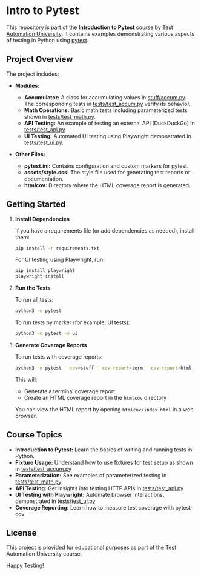 # Intro to Pytest

This repository is part of the **Introduction to Pytest** course by [Test Automation University](https://testautomationu.applitools.com/pytest-tutorial/). It contains examples demonstrating various aspects of testing in Python using [pytest](https://docs.pytest.org/).

## Project Overview

The project includes:

- **Modules:**
  - **Accumulator:** A class for accumulating values in [stuff/accum.py](stuff/accum.py). The corresponding tests in [tests/test_accum.py](tests/test_accum.py) verify its behavior.
  - **Math Operations:** Basic math tests including parameterized tests shown in [tests/test_math.py](tests/test_math.py).
  - **API Testing:** An example of testing an external API (DuckDuckGo) in [tests/test_api.py](tests/test_api.py).
  - **UI Testing:** Automated UI testing using Playwright demonstrated in [tests/test_ui.py](tests/test_ui.py).

- **Other Files:**
  - **pytest.ini:** Contains configuration and custom markers for pytest.
  - **assets/style.css:** The style file used for generating test reports or documentation.
  - **htmlcov:** Directory where the HTML coverage report is generated.

## Getting Started

1. **Install Dependencies**

    If you have a requirements file (or add dependencies as needed), install them:
    ```bash
    pip install -r requirements.txt
    ```
   
    For UI testing using Playwright, run:
    ```bash
    pip install playwright
    playwright install
    ```

2. **Run the Tests**

    To run all tests:
    ```bash
    python3 -m pytest
    ```

    To run tests by marker (for example, UI tests):
    ```bash
    python3 -m pytest -m ui
    ```

3. **Generate Coverage Reports**

    To run tests with coverage reports:
    ```bash
    python3 -m pytest --cov=stuff --cov-report=term --cov-report=html
    ```

    This will:
    - Generate a terminal coverage report
    - Create an HTML coverage report in the `htmlcov` directory
    
    You can view the HTML report by opening `htmlcov/index.html` in a web browser.


## Course Topics
- **Introduction to Pytest:** Learn the basics of writing and running tests in Python.
- **Fixture Usage:** Understand how to use fixtures for test setup as shown in [tests/test_accum.py](tests/test_accum.py)
- **Parameterization:** See examples of parameterized testing in [tests/test_math.py](tests/test_math.py)
- **API Testing:** Get insights into testing HTTP APIs in [tests/test_api.py](tests/test_api.py)
- **UI Testing with Playwright:** Automate browser interactions, demonstrated in [tests/test_ui.py](tests/test_ui.py)
- **Coverage Reporting:** Learn how to measure test coverage with pytest-cov


## License
This project is provided for educational purposes as part of the Test Automation University course.

Happy Testing!